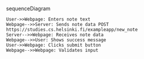 sequenceDiagram

    User->>Webpage: Enters note text
    Webpage-->>Server: Sends note data POST https://studies.cs.helsinki.fi/exampleapp/new_note
    Server-->>Webpage: Receives note data
    Webpage-->>User: Shows success message
    User->>Webpage: Clicks submit button
    Webpage-->>Webpage: Validates input